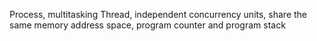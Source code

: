 Process, multitasking
Thread, independent concurrency units, share the same memory address space, program counter and program stack